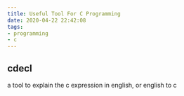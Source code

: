 ```yaml
---
title: Useful Tool For C Programming
date: 2020-04-22 22:42:08
tags:
- programming
- c
---
```


## cdecl
a tool to explain the c expression in english, or english to c



